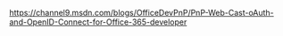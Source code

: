
https://channel9.msdn.com/blogs/OfficeDevPnP/PnP-Web-Cast-oAuth-and-OpenID-Connect-for-Office-365-developer
